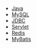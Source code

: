 - <a href="java.md">Java</a>
- <a href="mysql.md">MySQL</a>
- <a href="jdbc.md">JDBC</a>
- <a href="servlet.md">Servlet</a>
- <a href="redis/index.md">Redis</a>
- <a href="mybatis.md">MyBatis</a>

